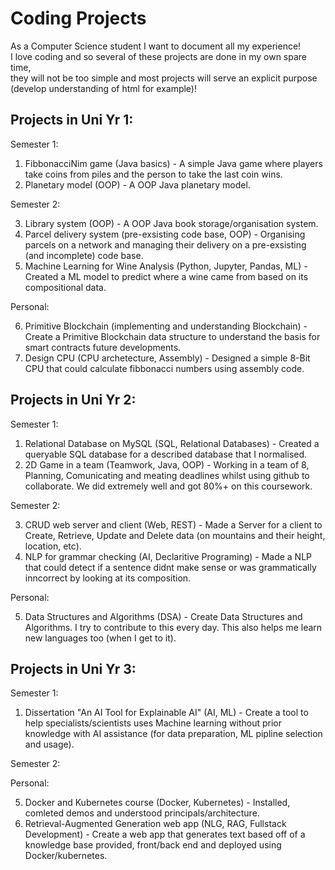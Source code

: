 # Coding Projects

As a Computer Science student I want to document all my experience!                                                                                                  
I love coding and so several of these projects are done in my own spare time,                                                             
they will not be too simple and most projects will serve an explicit purpose (develop understanding of html for example)!

## Projects in Uni Yr 1:

Semester 1:

  1. FibbonacciNim game (Java basics) - A simple Java game where players take coins from piles and the person to take the last coin wins.
  2. Planetary model (OOP) - A OOP Java planetary model.

Semester 2:

  3. Library system (OOP) - A OOP Java book storage/organisation system.
  4. Parcel delivery system (pre-exsisting code base, OOP) - Organising parcels on a network and managing their delivery on a pre-exsisting (and incomplete) code base.
  5. Machine Learning for Wine Analysis (Python, Jupyter, Pandas, ML) - Created a ML model to predict where a wine came from based on its compositional data.

Personal:

  6. Primitive Blockchain (implementing and understanding Blockchain) - Create a Primitive Blockchain data structure to understand the basis for smart contracts future developments.                               
  7. Design CPU (CPU archetecture, Assembly) - Designed a simple 8-Bit CPU that could calculate fibbonacci numbers using assembly code.

## Projects in Uni Yr 2:

Semester 1:

  1. Relational Database on MySQL (SQL, Relational Databases) - Created a queryable SQL database for a described database that I normalised.
  2. 2D Game in a team (Teamwork, Java, OOP) - Working in a team of 8, Planning, Comunicating and meating deadlines whilst using github to collaborate. We did extremely well and got 80%+ on this coursework.

Semester 2:

  3. CRUD web server and client (Web, REST) - Made a Server for a client to Create, Retrieve, Update and Delete data (on mountains and their height, location, etc).
  4. NLP for grammar checking (AI, Declaritive Programing) - Made a NLP that could detect if a sentence didnt make sense or was grammatically inncorrect by looking at its composition.

Personal:

  5. Data Structures and Algorithms (DSA) - Create Data Structures and Algorithms. I try to contribute to this every day. This also helps me learn new languages too (when I get to it).

## Projects in Uni Yr 3:

Semester 1:

  1. Dissertation "An AI Tool for Explainable AI" (AI, ML) - Create a tool to help specialists/scientists uses Machine learning without prior knowledge with AI assistance (for data preparation, ML pipline selection and usage).

Semester 2:



Personal:

  5. Docker and Kubernetes course (Docker, Kubernetes) - Installed, comleted demos and understood principals/architecture.
  6. Retrieval-Augmented Generation web app (NLG, RAG, Fullstack Development) - Create a web app that generates text based off of a knowledge base provided, front/back end and deployed using Docker/kubernetes.


